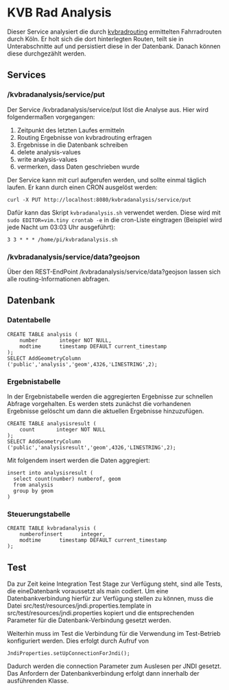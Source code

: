 # KVB Rad Analysis

Dieser Service analysiert die durch [kvbradrouting](https://github.com/codeforcologne/kvbradrouting) ermittelten Fahrradrouten durch Köln. Er holt sich die dort hinterlegten Routen, teilt sie in Unterabschnitte auf und persistiert diese in der Datenbank. Danach können diese durchgezählt werden. 

## Services

### /kvbradanalysis/service/put

Der Service /kvbradanalysis/service/put löst die Analyse aus. Hier wird folgendermaßen vorgegangen:

1. Zeitpunkt des letzten Laufes ermitteln
2. Routing Ergebnisse von kvbradrouting erfragen
3. Ergebnisse in die Datenbank schreiben
4. delete analysis-values
5. write analysis-values
6. vermerken, dass Daten geschrieben wurde

Der Service kann mit curl aufgerufen werden, und sollte einmal täglich laufen. Er kann durch einen CRON ausgelöst werden:

    curl -X PUT http://localhost:8080/kvbradanalysis/service/put
    
Dafür kann das Skript `kvbradanalysis.sh` verwendet werden. Diese wird mit `sudo EDITOR=vim.tiny crontab -e` in die cron-Liste eingtragen (Beispiel wird jede Nacht um 03:03 Uhr ausgeführt):

    3 3 * * * /home/pi/kvbradanalysis.sh


### /kvbradanalysis/service/data?geojson

Über den REST-EndPoint /kvbradanalysis/service/data?geojson lassen sich alle routing-Informationen abfragen.

## Datenbank

### Datentabelle

	CREATE TABLE analysis (
    	number       integer NOT NULL,
    	modtime      timestamp DEFAULT current_timestamp
	);
	SELECT AddGeometryColumn ('public','analysis','geom',4326,'LINESTRING',2);

### Ergebnistabelle

In der Ergebnistabelle werden die aggregierten Ergebnisse zur schnellen Abfrage vorgehalten. Es werden stets zunächst die vorhandenen Ergebnisse gelöscht um dann die aktuellen Ergebnisse hinzuzufügen. 

	CREATE TABLE analysisresult (
    	count       integer NOT NULL
	);
	SELECT AddGeometryColumn ('public','analysisresult','geom',4326,'LINESTRING',2);

Mit folgendem insert werden die Daten aggregiert:

    insert into analysisresult ( 
      select count(number) numberof, geom 
      from analysis 
      group by geom
    )

### Steuerungstabelle

	CREATE TABLE kvbradanalysis (
	    numberofinsert      integer,
	    modtime      timestamp DEFAULT current_timestamp
	);


## Test

Da zur Zeit keine Integration Test Stage zur Verfügung steht, sind alle Tests, die eineDatenbank voraussetzt als main codiert. Um eine Datenbankverbindung hierfür zur Verfügung stellen zu können, muss die Datei src/test/resources/jndi.properties.template in src/test/resources/jndi.properties kopiert und die entsprechenden Parameter für die Datenbank-Verbindung gesetzt werden.

Weiterhin muss im Test die Verbindung für die Verwendung im Test-Betrieb konfiguriert werden. Dies erfolgt durch Aufruf von 		

	JndiProperties.setUpConnectionForJndi();

Dadurch werden die connection Parameter zum Auslesen per JNDI gesetzt. Das Anfordern der Datenbankverbindung erfolgt dann innerhalb der ausführenden Klasse.